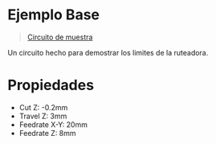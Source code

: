 # Ejemplo Base
> [Circuito de muestra](https://easyeda.com/dastmema.0/cnc-probe)

Un circuito hecho para demostrar los limites de la ruteadora.
# Propiedades
* Cut Z: -0.2mm
* Travel Z: 3mm
* Feedrate X-Y: 20mm
* Feedrate Z: 8mm